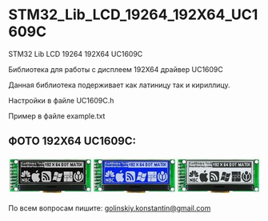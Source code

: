 # STM32_Lib_LCD_19264_192X64_UC1609C
STM32 Lib LCD 19264 192X64 UC1609C

Библиотека для работы с дисплеем 192X64 драйвер UC1609C

Данная библиотека подерживает как латиницу так и кириллицу.

Настройки в файле UC1609C.h

Пример в файле example.txt

 ## ФОТО 192X64 UC1609C:
![](https://github.com/GolinskiyKonstantin/STM32_Lib_LCD_19264_192X64_UC1609C/blob/master/doc/color.jpg)

По всем вопросам пишите: golinskiy.konstantin@gmail.com